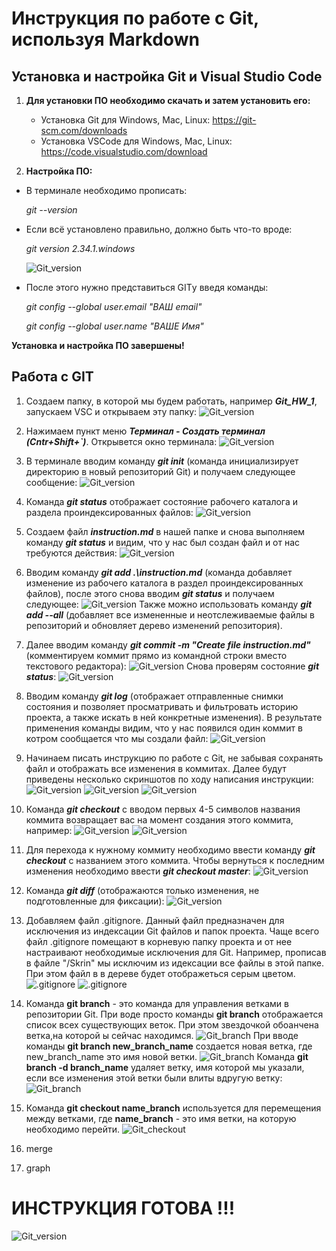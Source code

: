# Инструкция по работе с Git, используя Markdown

## Установка и настройка Git и Visual Studio Code

1. **Для установки ПО необходимо скачать и затем установить его:**
    - Установка Git для Windows, Mac, Linux: <https://git-scm.com/downloads>
    - Установка VSCode для Windows, Mac, Linux: <https://code.visualstudio.com/download>

2. **Настройка ПО:**

- В терминале необходимо прописать:

    *git --version*

- Если всё установлено правильно, должно быть что-то вроде: 

    *git version 2.34.1.windows*

    ![Git_version](/Skrin/Git_version.JPG)

- После этого нужно представиться GITу введя команды:

    *git config --global user.email "ВАШ email"*

    *git config --global user.name "ВАШЕ Имя"*

**Установка и настройка ПО завершены!**

## Работа с GIT

1. Cоздаем папку, в которой мы будем работать, например ***Git_HW_1***, запускаем VSC и открываем эту папку:
![Git_version](/Skrin/VSC_open.JPG)

2. Нажимаем пункт меню ***Терминал - Создать терминал (Cntr+Shift+`)***. Открывется окно терминала:
![Git_version](/Skrin/VSC_terminal.JPG)

3. В терминале вводим команду ***git init*** (команда инициализирует директорию в новый репозиторий Git) и получаем следующее сообщение:
![Git_version](/Skrin/VSC_Git_init.JPG)

4. Команда ***git status*** отображает состояние рабочего каталога и раздела проиндексированных файлов:
![Git_version](/Skrin/Git_status.JPG)

5. Создаем файл ***instruction.md*** в нашей папке и снова выполняем команду ***git status*** и видим, что у нас был создан файл и от нас требуются действия:
![Git_version](/Skrin/Git_status_1.JPG)

6. Вводим команду ***git add .\instruction.md*** (команда добавляет изменение из рабочего каталога в раздел проиндексированных файлов), после этого снова вводим ***git status*** и получаем следующее:
![Git_version](Skrin/Git_add.JPG)
Также можно использовать команду ***git add --all*** (добавляет все измененные и неотслеживаемые файлы в репозиторий и обновляет дерево изменений репозитория).

7. Далее вводим команду ***git commit -m "Create file instruction.md"*** (комментируем коммит прямо из командной строки вместо текстового редактора):
![Git_version](/Skrin/Git_commit.JPG)
Снова проверям состояние ***git status***:
![Git_version](/Skrin/Git_status_commit.JPG)

8. Вводим команду ***git log*** (отображает отправленные снимки состояния и позволяет просматривать и фильтровать историю проекта, а также искать в ней конкретные изменения). В результате применения команды видим, что у нас появился один коммит в котром сообщается что мы создали файл:
![Git_version](/Skrin/Git_log_1.JPG)

9. Начинаем писать инструкцию по работе с Git, не забывая сохранять файл и отображать все изменения в коммитах. Далее будут приведены несколько скриншотов по ходу написания инструкции:
![Git_version](/Skrin/Instruction_1.JPG)
![Git_version](/Skrin/Instruction_2.JPG)
![Git_version](/Skrin/Instruction_3.JPG)

10. Команда ***git checkout*** с вводом первых 4-5 символов названия коммита возвращает вас на момент создания этого коммита, например:
![Git_version](/Skrin/Git_checkout_1.JPG)
![Git_version](/Skrin/Git_checkout_2.JPG)

11. Для перехода к нужному коммиту необходимо ввести команду ***git checkout*** с названием этого коммита. Чтобы вернуться к последним изменения необходимо ввести ***git checkout master***:
![Git_version](/Skrin/Git_checkout_3.JPG)

12. Команда ***git diff*** (отображаются только изменения, не подготовленные для фиксации):
![Git_version](/Skrin/Git_diff.JPG)

13. Добавляем файл .gitignore. Данный файл предназначен для исключения из индексации Git файлов и папок проекта. Чаще всего файл .gitignore помещают в корневую папку проекта и от нее настраивают необходимые исключения для Git. Например, прописав в файле "/Skrin" мы исключим из идексации все файлы в этой папке. При этом файл в в дереве будет отображеться серым цветом.
![.gitignore](./Skrin/Gitignore.JPG)
![.gitignore](./Skrin/Gitignore_1.JPG)


14. Команда **git branch** - это команда для управления ветками в репозитории Git. 
При воде просто команды **git branch** отображается список всех существующих веток. При этом звездочкой обоанчена ветка,на которой ы сейчас находимся.
![Git_branch](./Skrin/Git_branch.JPG)
При вводе команды **git branch new_branch_name** создается новая ветка, где new_branch_name это имя новой ветки.
![Git_branch](./Skrin/Git_branch_1.JPG)
Команда **git branch -d branch_name** удаляет ветку, имя которой мы указали, если все изменения этой ветки были влиты вдругую ветку:
![Git_branch](./Skrin/Git_branch_d.JPG)

15. Команда **git checkout name_branch** используется для перемещения между ветками, где **name_branch** - это имя ветки, на которую необходимо перейти.
![Git_checkout](./Skrin/Git_checkout.JPG)

16. merge

17. graph


# ИНСТРУКЦИЯ ГОТОВА !!!
![Git_version](/Skrin/Git_finish.JPG)